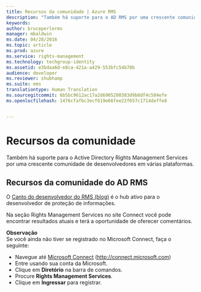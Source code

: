 ```yaml
---
title: Recursos da comunidade | Azure RMS
description: "Também há suporte para o AD RMS por uma crescente comunidade de desenvolvedores em várias plataformas."
keywords: 
author: bruceperlerms
manager: mbaldwin
ms.date: 04/28/2016
ms.topic: article
ms.prod: azure
ms.service: rights-management
ms.technology: techgroup-identity
ms.assetid: e3bdaa6d-e8ca-421a-a429-553bfc54b78b
audience: developer
ms.reviewer: shubhamp
ms.suite: ems
translationtype: Human Translation
ms.sourcegitcommit: 6b5bc9612ac17a2d6905200383d9b8df4c504efe
ms.openlocfilehash: 1476cfafbc3ecf619e66fee22f657c1714deffe8


---
```


# Recursos da comunidade

Também há suporte para o Active Directory Rights Management Services por uma crescente comunidade de desenvolvedores em várias plataformas.

## Recursos da comunidade do AD RMS

O [Canto do desenvolvedor do RMS (blog)](http://blogs.msdn.com/b/rms/) é o hub ativo para o desenvolvedor de proteção de informações.

Na seção Rights Management Services no site Connect você pode encontrar resultados atuais e terá a oportunidade de oferecer comentários.

**Observação**  
Se você ainda não tiver se registrado no Microsoft Connect, faça o seguinte:

-   Navegue até [Microsoft Connect](http://connect.microsoft.com) (http://connect.microsoft.com)
-   Entre usando sua conta da Microsoft.
-   Clique em **Diretório** na barra de comandos.
-   Procure **Rights Management Services**.
-   Clique em **Ingressar** para registrar.

 

 

 






<!--HONumber=Jun16_HO4-->


